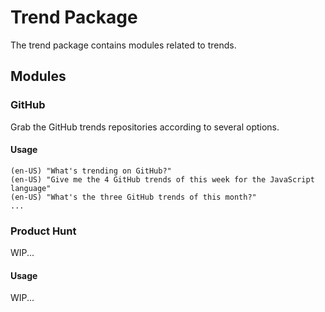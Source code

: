 # Trend Package

The trend package contains modules related to trends.

## Modules

### GitHub

Grab the GitHub trends repositories according to several options.

#### Usage

```
(en-US) "What's trending on GitHub?"
(en-US) "Give me the 4 GitHub trends of this week for the JavaScript language"
(en-US) "What's the three GitHub trends of this month?"
...
```

### Product Hunt

WIP...

#### Usage

WIP...
